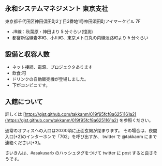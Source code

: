 ## 永和システムマネジメント 東京支社

東京都千代田区神田須田町2丁目3番地1号神田須田町アイマークビル 7F

- JR線：秋葉原・神田より 5 分ぐらい(憶測)
- 都営新宿線岩本町、小川町、東京メトロ丸の内線淡路町より 5 分ぐらい

## 設備と収容人数

- ネット接続、電源、プロジェクタあります
- 飲食:可
- ドリンクの自動販売機が登場しました。
- 下がコンビニです。

## 入館について

詳しくは [https://gist.github.com/takkanm/019f95fcf8a6251161a2](https://gist.github.com/takkanm/019f95fcf8a6251161a2) を参照ください。

通常のオフィスへの入口は20:00頃に正面玄関が閉まります。 その場合は、夜間入口[\*2]のインターホンで「702」を呼び出すか、 twitter で @takkanm にまで連絡ください[\*3]。

さいきんは、#asakusarb のハッシュタグをつけて twitter に post すると良さそうです。

